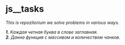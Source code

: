 # js__tasks

<i>This is repozitorium we solve problems in various ways.

<b>1.</b> Каждая четная буква в слове заглавная.</br></hr>
<b>2. </b>Данна функция с массивом и количеством чанков.
